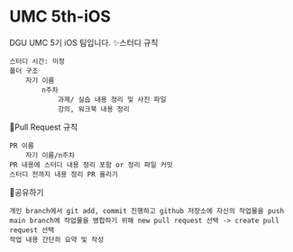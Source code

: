 # UMC 5th-iOS
DGU UMC 5기 iOS 팀입니다.
✨스터디 규칙

    스터디 시간: 미정
    폴더 구조
        자기 이름
            n주차
                과제/ 실습 내용 정리 및 사진 파일
                강의, 워크북 내용 정리

🚀Pull Request 규칙

    PR 이름
        자기 이름/n주차
    PR 내용에 스터디 내용 정리 포함 or 정리 파일 커밋
    스터디 전까지 내용 정리 PR 올리기

🎈공유하기

    개인 branch에서 git add, commit 진행하고 github 저장소에 자신의 작업물을 push
    main branch에 작업물을 병합하기 위해 new pull request 선택 -> create pull request 선택
    작업 내용 간단히 요약 및 작성
